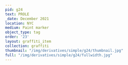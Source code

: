 ```yaml
---
pid: g24
text: PROLE
_date: December 2021
location: NYC
medium: Paint marker
object_type: tag
order: '23'
layout: graffiti_item
collection: graffiti
thumbnail: "/img/derivatives/simple/g24/thumbnail.jpg"
full: "/img/derivatives/simple/g24/fullwidth.jpg"
---
```

